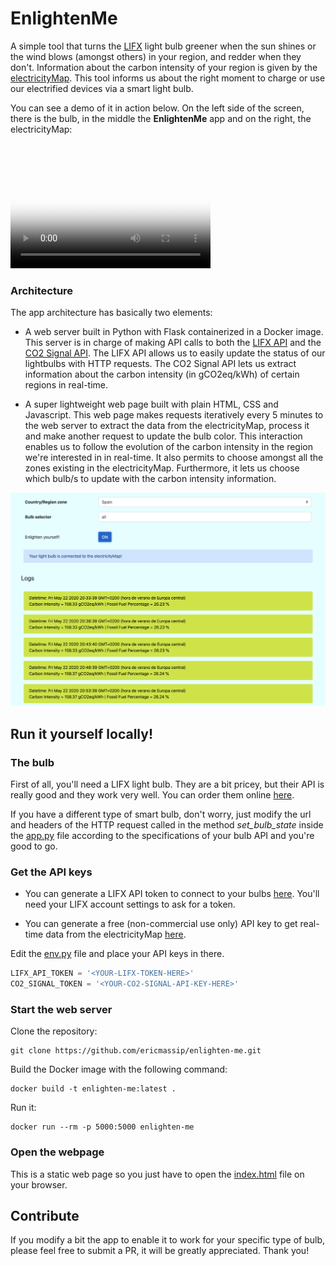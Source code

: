# EnlightenMe

A simple tool that turns the [LIFX](https://eu.lifx.com/) light bulb greener when the sun shines or the wind blows 
(amongst others) in your region, and redder when they don't. Information about the carbon intensity of your region
is given by the [electricityMap](https://www.electricitymap.org/map). This tool informs us about the right moment 
to charge or use our electrified devices via a smart light bulb.

You can see a demo of it in action below. On the left side of the screen, there is the bulb, in the middle the **EnlightenMe**
app and on the right, the electricityMap:

<video src="web-app/img/enlighten-me.webmhd.webm" poster="web-app/img/enlighten_me_base_image.png" width="320" height="200" controls preload></video>


### Architecture

The app architecture has basically two elements:

* A web server built in Python with Flask containerized in a Docker image. This server is in charge of making
API calls to both the [LIFX API](https://api.developer.lifx.com/) and the [CO2 Signal API](https://docs.co2signal.com/).
The LIFX API allows us to easily update the status of our lightbulbs with HTTP requests. The CO2 Signal API
lets us extract information about the carbon intensity (in gCO2eq/kWh) of certain regions in real-time.

* A super lightweight web page built with plain HTML, CSS and Javascript. This web page makes requests iteratively 
every 5 minutes to the web server to extract the data from the electricityMap, process it and make another request to
update the bulb color. This interaction enables us to follow the evolution of the carbon intensity in
the region we're interested in in real-time. It also permits to choose amongst all the zones existing in the 
electricityMap. Furthermore, it lets us choose which bulb/s to update with the carbon intensity information.

![EnlightenMe time evolution](web-app/img/enlighten_me_time_evolution.png)


## Run it yourself locally!

### The bulb

First of all, you'll need a LIFX light bulb. They are a bit pricey, but their API is really good and they work very well.
You can order them online [here](https://eu.lifx.com/).

If you have a different type of smart bulb, don't worry, just modify the url and headers of the HTTP request called in the
method *set_bulb_state* inside the [app.py](https://github.com/ericmassip/enlighten-me/blob/master/app.py) file according
to the specifications of your bulb API and you're good to go.

### Get the API keys

* You can generate a LIFX API token to connect to your bulbs [here](https://api.developer.lifx.com/docs/authentication). 
You'll need your LIFX account settings to ask for a token.

* You can generate a free (non-commercial use only) API key to get real-time data from the electricityMap [here](https://docs.co2signal.com/).

Edit the [env.py](https://github.com/ericmassip/enlighten-me/blob/master/env.py) file and place your API keys in there.

```python
LIFX_API_TOKEN = '<YOUR-LIFX-TOKEN-HERE>'
CO2_SIGNAL_TOKEN = '<YOUR-CO2-SIGNAL-API-KEY-HERE>'
```

### Start the web server

Clone the repository:

```shell script
git clone https://github.com/ericmassip/enlighten-me.git
```

Build the Docker image with the following command:

```shell script
docker build -t enlighten-me:latest .
```

Run it:
```shell script
docker run --rm -p 5000:5000 enlighten-me
```

### Open the webpage

This is a static web page so you just have to open the [index.html](https://github.com/ericmassip/enlighten-me/blob/master/web-app/index.html)
file on your browser.

## Contribute

If you modify a bit the app to enable it to work for your specific type of bulb, please feel free to submit a PR, it 
will be greatly appreciated. Thank you!    









